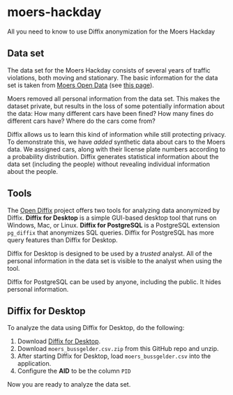 # moers-hackday

All you need to know to use Diffix anonymization for the Moers Hackday

## Data set

The data set for the Moers Hackday consists of several years of traffic violations, both moving and stationary. The basic information for the data set is taken from [Moers Open Data](https://www.offenesdatenportal.de/organization/moers) (see [this page](https://www.offenesdatenportal.de/organization/20a7743d-057b-4e0e-a341-cf0adaf1502a?groups=transport-verkehr&tags=Bu%C3%9Fgelder)).

Moers removed all personal information from the data set. This makes the dataset private, but results in the loss of some potentially information about the data: How many different cars have been fined? How many fines do different cars have? Where do the cars come from?

Diffix allows us to learn this kind of information while still protecting privacy. To demonstrate this, we have *added* synthetic data about cars to the Moers data. We assigned cars, along with their license plate numbers according to a probability distribution. Diffix generates statistical information about the data set (including the people) without revealing individual information about the people.

## Tools

The [Open Diffix](https://open-diffix.org) project offers two tools for analyzing data anonymized by Diffix. **Diffix for Desktop** is a simple GUI-based desktop tool that runs on Windows, Mac, or Linux. **Diffix for PostgreSQL** is a PostgreSQL extension `pg_diffix` that anonymizes SQL queries. Diffix for PostgreSQL has more query features than Diffix for Desktop.

Diffix for Desktop is designed to be used by a *trusted* analyst. All of the personal information in the data set is visible to the analyst when using the tool.

Diffix for PostgreSQL can be used by anyone, including the public. It hides personal information.

## Diffix for Desktop

To analyze the data using Diffix for Desktop, do the following:

1. Download [Diffix for Desktop](https://www.open-diffix.org/download).
2. Download `moers_bussgelder.csv.zip` from this GitHub repo and unzip.
4. After starting Diffix for Desktop, load `moers_bussgelder.csv` into the application.
5. Configure the **AID** to be the column `PID`

Now you are ready to analyze the data set.
